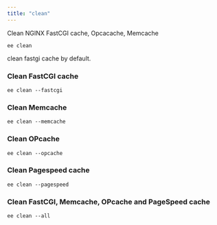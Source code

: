 ```yaml
---
title: "clean"
---
```


Clean NGINX FastCGI cache, Opcacache, Memcache

	ee clean

clean fastgi cache by default.


### Clean FastCGI cache

	ee clean --fastcgi

### Clean Memcache

	ee clean --memcache

### Clean OPcache

	ee clean --opcache

### Clean Pagespeed cache

	ee clean --pagespeed

### Clean FastCGI, Memcache, OPcache and PageSpeed cache

	ee clean --all


